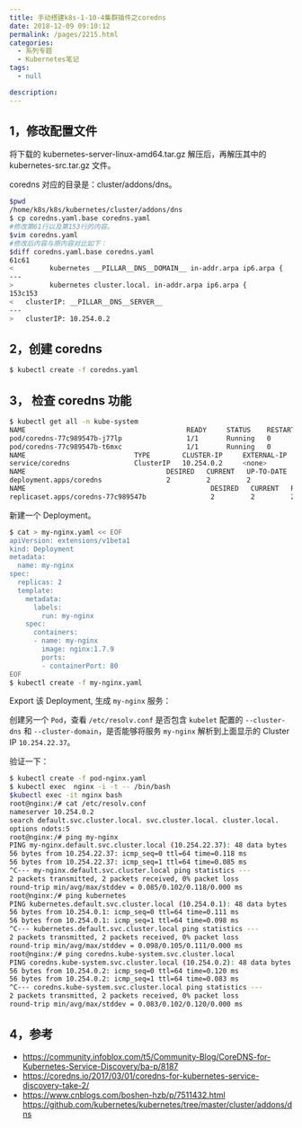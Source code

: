 ```yaml
---
title: 手动搭建k8s-1-10-4集群插件之coredns
date: 2018-12-09 09:10:12
permalink: /pages/2215.html
categories: 
  - 系列专题
  - Kubernetes笔记
tags: 
  - null

description: 
---
```


## 1，修改配置文件



将下载的 kubernetes-server-linux-amd64.tar.gz 解压后，再解压其中的 kubernetes-src.tar.gz 文件。



coredns 对应的目录是：cluster/addons/dns。



```sh
$pwd
/home/k8s/k8s/kubernetes/cluster/addons/dns
$ cp coredns.yaml.base coredns.yaml
#修改第61行以及第153行的内容。
$vim coredns.yaml
#修改后内容与原内容对比如下：
$diff coredns.yaml.base coredns.yaml
61c61
<         kubernetes __PILLAR__DNS__DOMAIN__ in-addr.arpa ip6.arpa {
---
>         kubernetes cluster.local. in-addr.arpa ip6.arpa {
153c153
<   clusterIP: __PILLAR__DNS__SERVER__
---
>   clusterIP: 10.254.0.2
```



## 2，创建 coredns



```sh
$ kubectl create -f coredns.yaml
```



## 3， 检查 coredns 功能



```sh
$ kubectl get all -n kube-system
NAME                                        READY     STATUS    RESTARTS   AGE
pod/coredns-77c989547b-j77lp                1/1       Running   0          15h
pod/coredns-77c989547b-t6mxc                1/1       Running   0          15h
NAME                           TYPE        CLUSTER-IP     EXTERNAL-IP   PORT(S)         AGE
service/coredns                ClusterIP   10.254.0.2     <none>        53/UDP,53/TCP   15h
NAME                                   DESIRED   CURRENT   UP-TO-DATE   AVAILABLE   AGE
deployment.apps/coredns                2         2         2            2           15h
NAME                                              DESIRED   CURRENT   READY     AGE
replicaset.apps/coredns-77c989547b                2         2         2         15h
```



新建一个 Deployment。



```sh
$ cat > my-nginx.yaml << EOF
apiVersion: extensions/v1beta1
kind: Deployment
metadata:
  name: my-nginx
spec:
  replicas: 2
  template:
    metadata:
      labels:
        run: my-nginx
    spec:
      containers:
      - name: my-nginx
        image: nginx:1.7.9
        ports:
        - containerPort: 80
EOF
$ kubectl create -f my-nginx.yaml
```



Export 该 Deployment, 生成 `my-nginx` 服务：



创建另一个 `Pod`，查看 `/etc/resolv.conf` 是否包含 `kubelet` 配置的 `--cluster-dns` 和 `--cluster-domain`，是否能够将服务 `my-nginx` 解析到上面显示的 Cluster IP `10.254.22.37`。



验证一下：



```sh
$ kubectl create -f pod-nginx.yaml
$ kubectl exec  nginx -i -t -- /bin/bash
$kubectl exec -it nginx bash
root@nginx:/# cat /etc/resolv.conf 
nameserver 10.254.0.2
search default.svc.cluster.local. svc.cluster.local. cluster.local.
options ndots:5
root@nginx:/# ping my-nginx
PING my-nginx.default.svc.cluster.local (10.254.22.37): 48 data bytes
56 bytes from 10.254.22.37: icmp_seq=0 ttl=64 time=0.118 ms
56 bytes from 10.254.22.37: icmp_seq=1 ttl=64 time=0.085 ms
^C--- my-nginx.default.svc.cluster.local ping statistics ---
2 packets transmitted, 2 packets received, 0% packet loss
round-trip min/avg/max/stddev = 0.085/0.102/0.118/0.000 ms
root@nginx:/# ping kubernetes
PING kubernetes.default.svc.cluster.local (10.254.0.1): 48 data bytes
56 bytes from 10.254.0.1: icmp_seq=0 ttl=64 time=0.111 ms
56 bytes from 10.254.0.1: icmp_seq=1 ttl=64 time=0.098 ms
^C--- kubernetes.default.svc.cluster.local ping statistics ---
2 packets transmitted, 2 packets received, 0% packet loss
round-trip min/avg/max/stddev = 0.098/0.105/0.111/0.000 ms
root@nginx:/# ping coredns.kube-system.svc.cluster.local
PING coredns.kube-system.svc.cluster.local (10.254.0.2): 48 data bytes
56 bytes from 10.254.0.2: icmp_seq=0 ttl=64 time=0.120 ms
56 bytes from 10.254.0.2: icmp_seq=1 ttl=64 time=0.083 ms
^C--- coredns.kube-system.svc.cluster.local ping statistics ---
2 packets transmitted, 2 packets received, 0% packet loss
round-trip min/avg/max/stddev = 0.083/0.102/0.120/0.000 ms
```



## 4，参考



- https://community.infoblox.com/t5/Community-Blog/CoreDNS-for-Kubernetes-Service-Discovery/ba-p/8187
- https://coredns.io/2017/03/01/coredns-for-kubernetes-service-discovery-take-2/
- https://www.cnblogs.com/boshen-hzb/p/7511432.html https://github.com/kubernetes/kubernetes/tree/master/cluster/addons/dns
